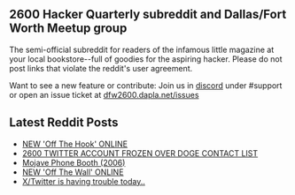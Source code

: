 ## 2600 Hacker Quarterly subreddit and Dallas/Fort Worth Meetup group
The semi-official subreddit for readers of the infamous little magazine at your local bookstore--full of goodies for the aspiring hacker. Please do not post links that violate the reddit's user agreement.

Want to see a new feature or contribute: 
Join us in [discord](https://dfw2600.dapla.net/chat) under #support or open an issue ticket at [dfw2600.dapla.net/issues](https://dfw2600.dapla.net/issues)

## Latest Reddit Posts
<!-- BLOG-POST-LIST:START -->
- [NEW 'Off The Hook' ONLINE](https://2600.com/hook/12-03-2025)
- [2600 TWITTER ACCOUNT FROZEN OVER DOGE CONTACT LIST](https://2600.com/content/2600-twitter-account-frozen-over-doge-contact-list)
- [Mojave Phone Booth (2006)](https://www.reddit.com/r/2600/comments/1j9cy32/mojave_phone_booth_2006/)
- [NEW 'Off The Wall' ONLINE](https://2600.com/wall/11-03-2025)
- [X/Twitter is having trouble today..](https://www.reddit.com/r/2600/comments/1j84ewl/xtwitter_is_having_trouble_today/)
<!-- BLOG-POST-LIST:END -->
